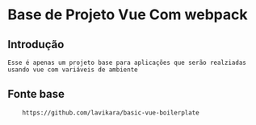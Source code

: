 # Base de Projeto Vue Com webpack

## Introdução

    Esse é apenas um projeto base para aplicações que serão realziadas usando vue com variáveis de ambiente

## Fonte base

        https://github.com/lavikara/basic-vue-boilerplate

